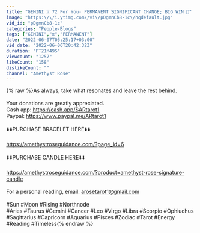 ```yaml
---
title: "GEMINI ♊️ 72 For You- PERMANENT SIGNIFICANT CHANGE; BIG WIN 🥇"
image: "https:\/\/i.ytimg.com\/vi\/pDgmnCb8-1c\/hqdefault.jpg"
vid_id: "pDgmnCb8-1c"
categories: "People-Blogs"
tags: ["GEMINI","♊️","PERMANENT"]
date: "2022-06-07T05:25:17+03:00"
vid_date: "2022-06-06T20:42:32Z"
duration: "PT21M49S"
viewcount: "1257"
likeCount: "158"
dislikeCount: ""
channel: "Amethyst Rose"
---
```

{% raw %}As always, take what resonates and leave the rest behind. <br /><br />Your donations are greatly appreciated.<br />Cash app: <a rel="nofollow" target="blank" href="https://cash.app/$ARtarot1">https://cash.app/$ARtarot1</a><br />Paypal: <a rel="nofollow" target="blank" href="https://www.paypal.me/ARtarot1">https://www.paypal.me/ARtarot1</a><br /><br />⬇️⬇️PURCHASE BRACELET HERE⬇️⬇️<br /><br /><a rel="nofollow" target="blank" href="https://amethystroseguidance.com/?page_id=6">https://amethystroseguidance.com/?page_id=6</a><br /><br />⬇️⬇️PURCHASE CANDLE HERE⬇️⬇️<br /><br /><a rel="nofollow" target="blank" href="https://amethystroseguidance.com/?product=amethyst-rose-signature-candle">https://amethystroseguidance.com/?product=amethyst-rose-signature-candle</a><br /><br />For a personal reading, email: arosetarot1@gmail.com<br /><br />#Sun #Moon #Rising #Northnode <br />#Aries #Taurus #Gemini #Cancer #Leo #Virgo #Libra #Scorpio #Ophiuchus #Sagittarius #Capricorn #Aquarius #Pisces #Zodiac #Tarot #Energy #Reading #Timeless{% endraw %}
